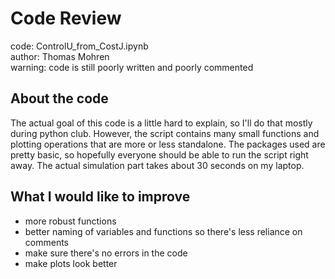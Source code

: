 # Code Review
code: ControlU_from_CostJ.ipynb  
author: Thomas Mohren  
warning: code is still poorly written and poorly commented

## About the code
The actual goal of this code is a little hard to explain, so I'll do that mostly during python club. However, the script contains many small functions and plotting operations that are more or less standalone. The packages used are pretty basic, so hopefully everyone should be able to run the script right away. The actual simulation part takes about 30 seconds on my laptop.

## What I would like to improve
- more robust functions
- better naming of variables and functions so there's less reliance on comments
- make sure there's no errors in the code
- make plots look better
